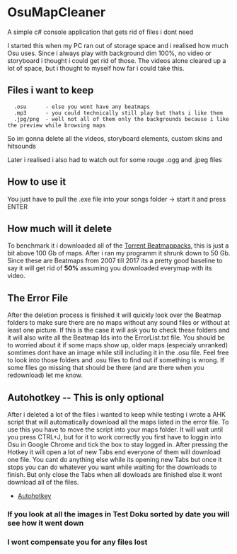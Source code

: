 # OsuMapCleaner
A simple c# console application that gets rid of files i dont need


I started this when my PC ran out of storage space and i realised how much Osu uses.
Since i always play with background dim 100%, no video or storyboard i thought i could get rid of those.
The videos alone cleared up a lot of space, but i thought to myself how far i could take this.

## Files i want to keep
```
  .osu      - else you wont have any beatmaps
  .mp3      - you could technically still play but thats i like them
  .jpg/png  - well not all of them only the backgrounds because i like the preview while browsing maps
```
So im gonna delete all the videos, storyboard elements, custom skins and hitsounds

Later i realised i also had to watch out for some rouge .ogg and .jpeg files

## How to use it

You just have to pull the .exe file into your songs folder -> start it and press ENTER

## How much will it delete

To benchmark it i downloaded all of the [Torrent Beatmappacks](https://osu.hiramiya.me/torrents.htm), this is just a bit above 100 Gb of maps. After i ran my programm it shrunk down to 50 Gb. Since these are Beatmaps from 2007 till 2017 its a pretty good baseline to say it will get rid of **50%** assuming you downloaded everymap with its video.

## The Error File

After the deletion process is finished it will quickly look over the Beatmap folders to make sure there are no maps without any sound files or without at least one picture. If this is the case it will ask you to check these folders and it will also write all the Beatmap Ids into the ErrorList.txt file. You should be to worried about it if some maps show up, older maps (especialy unranked) somtimes dont have an image while still including it in the .osu file. Feel free to look into those folders and .osu files to find out if something is wrong. If some files go missing that should be there (and are there when you redownload) let me know.

## Autohotkey -- This is only optional

After i deleted a lot of the files i wanted to keep while testing i wrote a AHK script that will automatically download all the maps listed in the error file. To use this you have to move the script into your maps folder. It will wait until you press CTRL+J, but for it to work correctly you first have to loggin into Osu in Google Chrome and tick the box to stay logged in. After pressing the Hotkey it will open a lot of new Tabs end everyone of them will download one file. You cant do anything else while its opening new Tabs but once it stops you can do whatever you want while waiting for the downloads to finish. But only close the Tabs when all dowloads are finished else it wont download all of the files.
* [Autohotkey](https://autohotkey.com/)

### If you look at all the images in Test Doku sorted by date you will see how it went down

### I wont compensate you for any files lost
